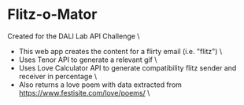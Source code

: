 # Flitz-o-Mator
Created for the DALI Lab API Challenge \
- This web app creates the content for a flirty email (i.e. "flitz") \
- Uses Tenor API to generate a relevant gif \
- Uses Love Calculator API to generate compatibility flitz sender and receiver in percentage \
- Also returns a love poem with data extracted from https://www.festisite.com/love/poems/ \

